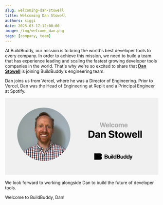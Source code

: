 ```yaml
---
slug: welcoming-dan-stowell
title: Welcoming Dan Stowell
authors: siggi
date: 2025-03-17:12:00:00
image: /img/welcome_dan.png
tags: [company, team]
---
```


At BuildBuddy, our mission is to bring the world's best developer tools to every company. In order to achieve this mission, we need to build a team that has experience leading and scaling the fastest growing developer tools companies in the world. That's why we're so excited to share that [**Dan Stowell**](https://github.com/dan-stowell/) is joining BuildBuddy's engineering team.

Dan joins us from Vercel, where he was a Director of Engineering. Prior to Vercel, Dan was the Head of Engineering at Replit and a Principal Engineer at Spotify.

![](../static/img/blog/welcome_dan.png)

We look forward to working alongside Dan to build the future of developer tools.

Welcome to BuildBuddy, Dan!

<!-- truncate -->
